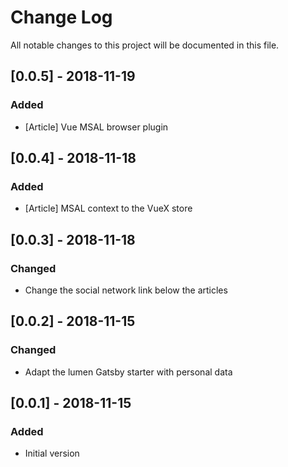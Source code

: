 # Change Log
All notable changes to this project will be documented in this file.

## [0.0.5] - 2018-11-19
### Added
- [Article] Vue MSAL browser plugin

## [0.0.4] - 2018-11-18
### Added
- [Article] MSAL context to the VueX store

## [0.0.3] - 2018-11-18
### Changed
- Change the social network link below the articles

## [0.0.2] - 2018-11-15
### Changed
- Adapt the lumen Gatsby starter with personal data

## [0.0.1] - 2018-11-15
### Added
- Initial version